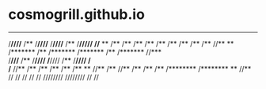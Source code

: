 # cosmogrill.github.io
 *******         **       *******        *******        **             ********             **     **
/**////**       /**      /**////**      /**////**      /**            /**/////             //**   ** 
/**   /**       /**      /**   /**      /**   /**      /**            /**                   //** **  
/*******        /**      /*******       /*******       /**            /*******               //***   
/**///**        /**      /**////        /**////        /**            /**////                 **/**  
/**  //**       /**      /**            /**            /**            /**                    ** //** 
/**   //**      /**      /**            /**            /********      /********             **   //**
//     //       //       //             //             ////////       ////////             //     // 
